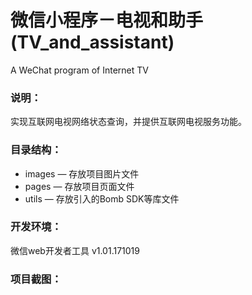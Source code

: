 # 微信小程序－电视和助手 (TV_and_assistant)
A WeChat program of Internet TV

### 说明：

实现互联网电视网络状态查询，并提供互联网电视服务功能。

### 目录结构：

- images — 存放项目图片文件
- pages — 存放项目页面文件
- utils — 存放引入的Bomb SDK等库文件

### 开发环境：

微信web开发者工具 v1.01.171019

### 项目截图：

